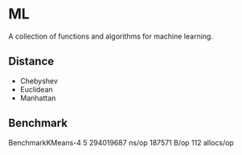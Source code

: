 # ML

A collection of functions and algorithms for machine learning.

## Distance

* Chebyshev
* Euclidean
* Manhattan

## Benchmark

BenchmarkKMeans-4              5         294019687 ns/op          187571 B/op        112 allocs/op